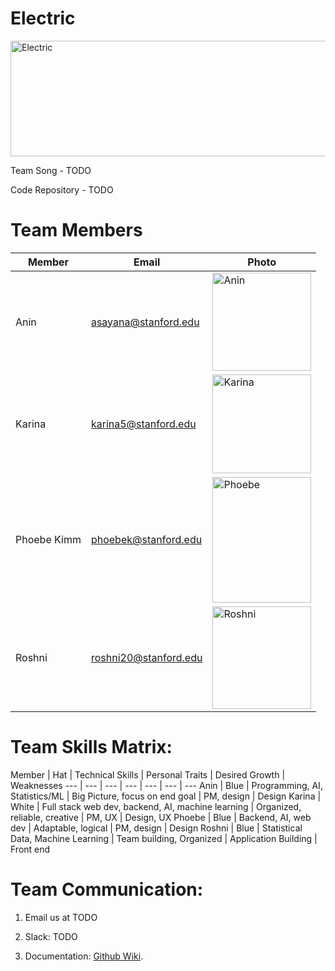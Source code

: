 # Electric

<img src="https://imgur.com/gSrwoCd" alt="Electric" width="540" height="185">



Team Song - TODO

Code Repository - TODO


# Team Members
Member | Email | Photo
--- | --- | ---
Anin | asayana@stanford.edu | <img src="" alt="Anin" width="157.5" height="157.5">
Karina | karina5@stanford.edu | <img src="" alt="Karina" width="157.5" height="157.5">
Phoebe Kimm | phoebek@stanford.edu | <img src="" alt="Phoebe" width="157.5" height="201">
Roshni  | roshni20@stanford.edu | <img src="" alt="Roshni" width="157.5" height="164.4">


# Team Skills Matrix:

Member | Hat | Technical Skills | Personal Traits | Desired Growth | Weaknesses
--- | --- | --- | --- | --- | --- | ---
Anin | Blue | Programming, AI, Statistics/ML | Big Picture, focus on end goal | PM, design | Design
Karina | White | Full stack web dev, backend, AI, machine learning | Organized, reliable, creative | PM, UX  | Design, UX
Phoebe | Blue | Backend, AI, web dev | Adaptable, logical | PM, design  | Design
Roshni | Blue | Statistical Data, Machine Learning | Team building, Organized | Application Building  | Front end



# Team Communication:
1. Email us at TODO

2. Slack: TODO

3. Documentation: [Github Wiki](https://github.com/cs210/ABC-1/wiki).

